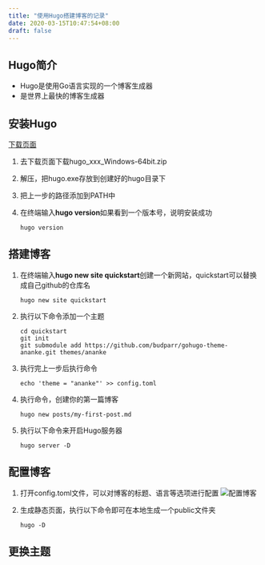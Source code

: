 ```yaml
---
title: "使用Hugo搭建博客的记录"
date: 2020-03-15T10:47:54+08:00
draft: false
---
```


## Hugo简介
* Hugo是使用Go语言实现的一个博客生成器
* 是世界上最快的博客生成器

## 安装Hugo
[下载页面](https://github.com/gohugoio/hugo/releases)
1. 去下载页面下载hugo_xxx_Windows-64bit.zip
   
2. 解压，把hugo.exe存放到创建好的hugo目录下
   
3. 把上一步的路径添加到PATH中
   
4. 在终端输入**hugo version**如果看到一个版本号，说明安装成功
   ```
   hugo version
   ```
   

## 搭建博客
1. 在终端输入**hugo new site quickstart**创建一个新网站，quickstart可以替换成自己github的仓库名
   ```
   hugo new site quickstart
   ```
   
2. 执行以下命令添加一个主题
   ```
   cd quickstart
   git init
   git submodule add https://github.com/budparr/gohugo-theme-ananke.git themes/ananke
   ```

3. 执行完上一步后执行命令
   ```
   echo 'theme = "ananke"' >> config.toml
   ```

4. 执行命令，创建你的第一篇博客
   ```
   hugo new posts/my-first-post.md
   ```

5. 执行以下命令来开启Hugo服务器
   ```
   hugo server -D
   ```


## 配置博客
1. 打开config.toml文件，可以对博客的标题、语言等选项进行配置
   ![配置博客](https://s1.ax1x.com/2020/03/17/8tKNnO.jpg)

2. 生成静态页面，执行以下命令即可在本地生成一个public文件夹
   ```
   hugo -D
   ```


## 更换主题
